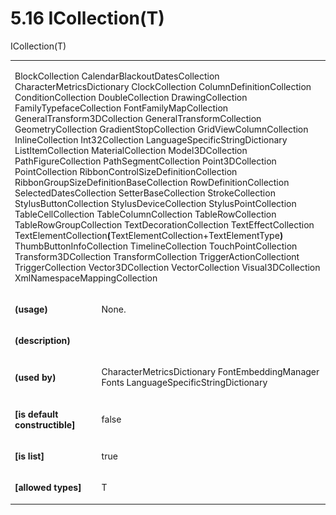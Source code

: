 <html dir="LTR" xmlns:mshelp="http://msdn.microsoft.com/mshelp" xmlns:ddue="http://ddue.schemas.microsoft.com/authoring/2003/5" xmlns:xlink="http://www.w3.org/1999/xlink" xmlns:tool="http://www.microsoft.com/tooltip"><body><input type="hidden" id="userDataCache" class="userDataStyle"><input type="hidden" id="hiddenScrollOffset"><img id="dropDownImage" style="display:none; height:0; width:0;" src="../local/drpdown.gif"><img id="dropDownHoverImage" style="display:none; height:0; width:0;" src="../local/drpdown_orange.gif"><img id="collapseImage" style="display:none; height:0; width:0;" src="../local/collapse.gif"><img id="expandImage" style="display:none; height:0; width:0;" src="../local/exp.gif"><img id="collapseAllImage" style="display:none; height:0; width:0;" src="../local/collall.gif"><img id="expandAllImage" style="display:none; height:0; width:0;" src="../local/expall.gif"><img id="copyImage" style="display:none; height:0; width:0;" src="../local/copycode.gif"><img id="copyHoverImage" style="display:none; height:0; width:0;" src="../local/copycodeHighlight.gif"><div id="header"><h1 class="heading">5.16 ICollection(T)</h1></div><div id="mainSection"><div id="mainBody"><div id="allHistory" class="saveHistory" onsave="saveAll()" onload="loadAll()"></div>
				<p xmlns:wsd="http://wsdev.schemas.microsoft.com/authoring/2008/2" xmlns:msxsl="urn:schemas-microsoft-com:xslt" xmlns:script="urn:script" xmlns:build="urn:build">
				</p>
			<div id="sectionSection0" class="section" name="collapseableSection"><content xmlns="http://ddue.schemas.microsoft.com/authoring/2003/5" xmlns:wsd="http://wsdev.schemas.microsoft.com/authoring/2008/2" xmlns:msxsl="urn:schemas-microsoft-com:xslt" xmlns:script="urn:script" xmlns:build="urn:build">
				</content></div><div id="sectionSection1" class="section" name="collapseableSection"><content xmlns="http://ddue.schemas.microsoft.com/authoring/2003/5" xmlns:wsd="http://wsdev.schemas.microsoft.com/authoring/2008/2" xmlns:msxsl="urn:schemas-microsoft-com:xslt" xmlns:script="urn:script" xmlns:build="urn:build">
					<p xmlns="">ICollection(T)</p>
					<p xmlns=""><b></b></p><table class="ProtocolAuthoredTable" xmlns=""><tr>
								<td colspan="2">
									<p>
										<mshelp:link keywords="adad7fb3-474c-4c69-9d8f-a92ed0ba5a8f" tabindex="0">BlockCollection</mshelp:link> <mshelp:link keywords="b13eebee-8cbb-4492-97a4-5250cd8d7625" tabindex="0">CalendarBlackoutDatesCollection</mshelp:link> <mshelp:link keywords="f0165665-e3fc-4637-b8c9-8ca85686fbd2" tabindex="0">CharacterMetricsDictionary</mshelp:link> <mshelp:link keywords="f07f139a-5f75-4f54-9680-ce5ef242aab7" tabindex="0">ClockCollection</mshelp:link> <mshelp:link keywords="535f1d01-08f1-481c-a69b-a9153965238a" tabindex="0">ColumnDefinitionCollection</mshelp:link> <mshelp:link keywords="19279d58-caf3-4d35-8c9c-cf65b9a790bf" tabindex="0">ConditionCollection</mshelp:link> <mshelp:link keywords="b48c0b56-e301-410f-8d98-385978f3ecfc" tabindex="0">DoubleCollection</mshelp:link> <mshelp:link keywords="f6640701-b5a0-4b71-9403-3d7e2e58a896" tabindex="0">DrawingCollection</mshelp:link> <mshelp:link keywords="781c1335-932a-414b-bd5b-e4617a2a0d33" tabindex="0">FamilyTypefaceCollection</mshelp:link> <mshelp:link keywords="ae4997dd-c1fa-4dab-9608-9f86414de373" tabindex="0">FontFamilyMapCollection</mshelp:link> <mshelp:link keywords="b9100ed6-4cae-448a-bb0a-2f43e3406765" tabindex="0">GeneralTransform3DCollection</mshelp:link> <mshelp:link keywords="bae4c871-543c-4c59-85f9-d121c3339455" tabindex="0">GeneralTransformCollection</mshelp:link> <mshelp:link keywords="e0fac477-ac5b-4ea8-91f0-aa2c0785d59e" tabindex="0">GeometryCollection</mshelp:link> <mshelp:link keywords="a45c330f-1fb2-4c93-b779-b110e6985273" tabindex="0">GradientStopCollection</mshelp:link> <mshelp:link keywords="c49a95c4-38a8-4a92-b77d-1fb525875aea" tabindex="0">GridViewColumnCollection</mshelp:link> <mshelp:link keywords="e18b8da0-cd89-41f1-9ecf-240ffdaed942" tabindex="0">InlineCollection</mshelp:link> <mshelp:link keywords="eb5f1105-4f65-42ad-96f3-69b1fdab6231" tabindex="0">Int32Collection</mshelp:link> <mshelp:link keywords="df699c54-ce6e-44e3-a4dd-7f43648dc604" tabindex="0">LanguageSpecificStringDictionary</mshelp:link> <mshelp:link keywords="b904eba3-eb7f-41e4-98ae-950c61e0a9cc" tabindex="0">ListItemCollection</mshelp:link> <mshelp:link keywords="280ec5ea-d4b9-4294-b041-3beaf6c102db" tabindex="0">MaterialCollection</mshelp:link> <mshelp:link keywords="c0cd51aa-400e-4602-8022-a034b23fb027" tabindex="0">Model3DCollection</mshelp:link> <mshelp:link keywords="2fd792f4-8c87-4532-9729-22557fb83295" tabindex="0">PathFigureCollection</mshelp:link> <mshelp:link keywords="4da69750-9455-42c4-8007-5579127f9af2" tabindex="0">PathSegmentCollection</mshelp:link> <mshelp:link keywords="5c26b16e-3e46-4192-8c41-ebdc183861fd" tabindex="0">Point3DCollection</mshelp:link> <mshelp:link keywords="85824a8b-7fcb-4ac9-9bda-31b990feee42" tabindex="0">PointCollection</mshelp:link> <mshelp:link keywords="e0417048-bf75-476a-9a0c-8a477c9906a9" tabindex="0">RibbonControlSizeDefinitionCollection</mshelp:link> <mshelp:link keywords="588bdfc5-3f95-4249-9822-1d1b227178ea" tabindex="0">RibbonGroupSizeDefinitionBaseCollection</mshelp:link> <mshelp:link keywords="720c3dbc-d773-44e7-aa87-39080c10e16b" tabindex="0">RowDefinitionCollection</mshelp:link> <mshelp:link keywords="430b3574-93c4-49d2-994f-694745074988" tabindex="0">SelectedDatesCollection</mshelp:link> <mshelp:link keywords="97b79412-4908-42e0-853e-ab15f91905fd" tabindex="0">SetterBaseCollection</mshelp:link> <mshelp:link keywords="2c3c5360-ae18-4231-9f63-bd4455857cec" tabindex="0">StrokeCollection</mshelp:link> <mshelp:link keywords="bdeb26de-a84a-4f66-b853-c5296502b713" tabindex="0">StylusButtonCollection</mshelp:link> <mshelp:link keywords="eb3d3d34-69e6-47da-b642-d6b0aaa8c1e7" tabindex="0">StylusDeviceCollection</mshelp:link> <mshelp:link keywords="2314d03d-5d96-4e85-895e-ffacf6ffaa91" tabindex="0">StylusPointCollection</mshelp:link> <mshelp:link keywords="8d2f37e5-1883-4ce4-933e-baa31fd94b8f" tabindex="0">TableCellCollection</mshelp:link> <mshelp:link keywords="4713f2a0-1ab4-448b-abd8-b379353368f7" tabindex="0">TableColumnCollection</mshelp:link> <mshelp:link keywords="2c113dfb-da1f-473c-97f7-e521c3c4006f" tabindex="0">TableRowCollection</mshelp:link> <mshelp:link keywords="907dd1db-b260-4d2c-8095-8aa40b7b6f29" tabindex="0">TableRowGroupCollection</mshelp:link> <mshelp:link keywords="f4fadcbe-32d5-400a-a2d2-dc4bc2f932cc" tabindex="0">TextDecorationCollection</mshelp:link> <mshelp:link keywords="8d77f770-d230-47e9-900d-147f9c690df1" tabindex="0">TextEffectCollection</mshelp:link> <mshelp:link keywords="6b7e24a2-1daf-42e0-95e5-60285e47ffd7" tabindex="0">TextElementCollection</mshelp:link><b>(</b>TextElementCollection+TextElementType<b>) </b><mshelp:link keywords="4bce39bb-0481-436e-a0c4-b98ec81ae7f3" tabindex="0">ThumbButtonInfoCollection</mshelp:link> <mshelp:link keywords="ca090cd7-4566-4127-9537-64461f67dceb" tabindex="0">TimelineCollection</mshelp:link> <mshelp:link keywords="21c5723b-196e-4bcd-8202-6da77c5e14ff" tabindex="0">TouchPointCollection</mshelp:link> <mshelp:link keywords="be20eed3-cb59-42d4-ae9d-6c7a1972d8c4" tabindex="0">Transform3DCollection</mshelp:link> <mshelp:link keywords="7014d2c1-4232-4512-b319-aa4830fcd9aa" tabindex="0">TransformCollection</mshelp:link> <mshelp:link keywords="bb894ab6-0f88-4e7f-ba11-0e234ff5529f" tabindex="0">TriggerActionCollectiont</mshelp:link> <mshelp:link keywords="3b14f36a-1ff6-49bf-9d27-e1b9bb79f466" tabindex="0">TriggerCollection</mshelp:link> <mshelp:link keywords="c39be6e6-9688-4de8-bd43-6fe26c71fc8f" tabindex="0">Vector3DCollection</mshelp:link> <mshelp:link keywords="6bb0eeb7-3cb0-4db0-abf5-e69ae274a37c" tabindex="0">VectorCollection</mshelp:link> <mshelp:link keywords="d3aa7af0-f02e-4193-aad6-2fe66acb6d0b" tabindex="0">Visual3DCollection</mshelp:link> <mshelp:link keywords="03ff6514-2d39-4271-9ca0-8e7d97cd9c95" tabindex="0">XmlNamespaceMappingCollection</mshelp:link></p>
								</td>
							</tr><tr>
							<td>
								<p>
									<b>(usage)</b>
								</p>
							</td>
							<td>
								<p>None.</p>
							</td>
						</tr><tr>
							<td>
								<p>
									<b>(description)</b>
								</p>
							</td>
							<td>
							</td>
						</tr><tr>
							<td>
								<p>
									<b>(used by)</b>
								</p>
							</td>
							<td>
								<p>
									<mshelp:link keywords="f0165665-e3fc-4637-b8c9-8ca85686fbd2" tabindex="0">CharacterMetricsDictionary</mshelp:link> <mshelp:link keywords="b649ab91-608f-4714-8c38-21720c4d1969" tabindex="0">FontEmbeddingManager</mshelp:link> <mshelp:link keywords="1c64bf02-455f-485b-a354-c2c5328cac41" tabindex="0">Fonts</mshelp:link> <mshelp:link keywords="df699c54-ce6e-44e3-a4dd-7f43648dc604" tabindex="0">LanguageSpecificStringDictionary</mshelp:link></p>
							</td>
						</tr><tr>
							<td>
								<p>
									<b>[is default constructible]</b>
								</p>
							</td>
							<td>
								<p>false</p>
							</td>
						</tr><tr>
							<td>
								<p>
									<b>[is list]</b>
								</p>
							</td>
							<td>
								<p>true</p>
							</td>
						</tr><tr>
							<td>
								<p>
									<b>[allowed types]</b>
								</p>
							</td>
							<td>
								<p>T</p>
							</td>
						</tr></table>
				</content></div><!--[if gte IE 5]>
			<tool:tip element="languageFilterToolTip" avoidmouse="false"/>
		<![endif]--></div><a name="feedback"></a><span></span></div></body></html>
